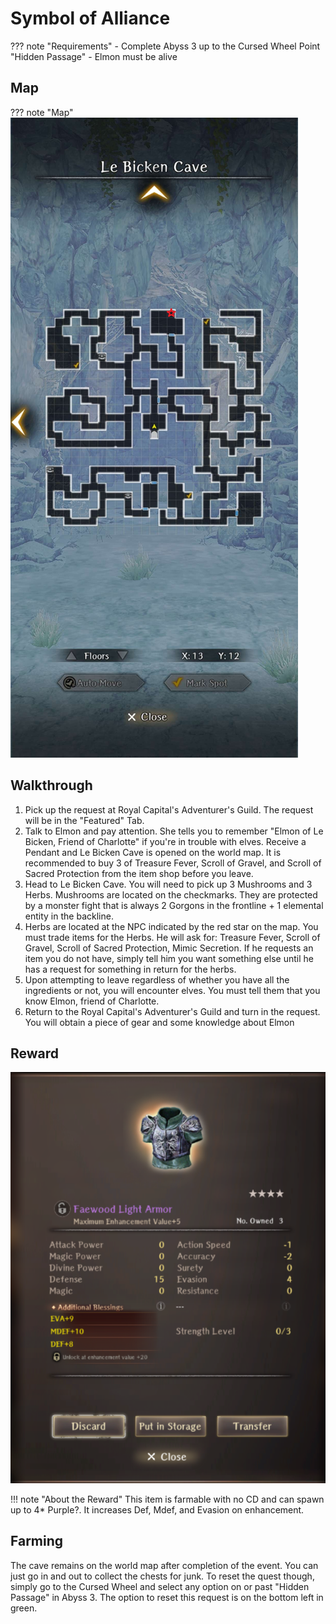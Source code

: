 # Symbol of Alliance

??? note "Requirements"
    - Complete Abyss 3 up to the Cursed Wheel Point "Hidden Passage"
    - Elmon must be alive

## Map

??? note "Map"
    ![](./img/le-bicken-cave.jpg)

## Walkthrough
1. Pick up the request at Royal Capital's Adventurer's Guild. The request will be in the "Featured" Tab.
2. Talk to Elmon and pay attention. She tells you to remember "Elmon of Le Bicken, Friend of Charlotte" if you're in trouble with elves. Receive a Pendant and Le Bicken Cave is opened on the world map. It is recommended to buy 3 of Treasure Fever, Scroll of Gravel, and Scroll of Sacred Protection from the item shop before you leave.
3. Head to Le Bicken Cave. You will need to pick up 3 Mushrooms and 3 Herbs. Mushrooms are located on the checkmarks. They are protected by a monster fight that is always 2 Gorgons in the frontline + 1 elemental entity in the backline.
4. Herbs are located at the NPC indicated by the red star on the map. You must trade items for the Herbs. He will ask for: Treasure Fever, Scroll of Gravel, Scroll of Sacred Protection, Mimic Secretion. If he requests an item you do not have, simply tell him you want something else until he has a request for something in return for the herbs.
5. Upon attempting to leave regardless of whether you have all the ingredients or not, you will encounter elves. You must tell them that you know Elmon, friend of Charlotte.
6. Return to the Royal Capital's Adventurer's Guild and turn in the request. You will obtain a piece of gear and some knowledge about Elmon

## Reward
  ![](./img/symbol-of-alliance-reward.png)

!!! note "About the Reward"
    This item is farmable with no CD and can spawn up to 4* Purple?. It increases Def, Mdef, and Evasion on enhancement.

## Farming

The cave remains on the world map after completion of the event. You can just go in and out to collect the chests for junk. To reset the quest though, simply go to the Cursed Wheel and select any option on or past "Hidden Passage" in Abyss 3. The option to reset this request is on the bottom left in green.
